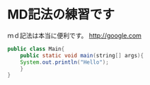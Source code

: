 # MD記法の練習です
ｍｄ記法は本当に便利です。
<http://google.com>


```java:Main.java
public class Main{
	public static void main(string[] args){
	System.out.println("Hello");
	}
}
```

